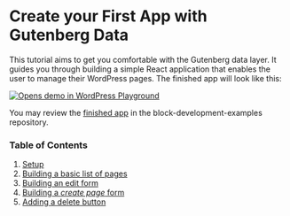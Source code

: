 # Create your First App with Gutenberg Data

This tutorial aims to get you comfortable with the Gutenberg data layer. It guides you through building a simple React application that enables the user to manage their WordPress pages. The finished app will look like this:


[![Opens demo in WordPress Playground](https://raw.githubusercontent.com/WordPress/gutenberg/HEAD/docs/how-to-guides/data-basics/media/list-of-pages/part1-finished.jpg)](https://playground.wordpress.net/?blueprint-url=https://raw.githubusercontent.com/WordPress/block-development-examples/trunk/plugins/data-basics-59c8f8/_playground/blueprint.json "Opens demo in WordPress Playground")

You may review the [finished app](https://github.com/WordPress/block-development-examples/tree/trunk/plugins/data-basics-59c8f8) in the block-development-examples repository.

### Table of Contents

1. [Setup](/docs/how-to-guides/data-basics/1-data-basics-setup.md)
2. [Building a basic list of pages](/docs/how-to-guides/data-basics/2-building-a-list-of-pages.md)
3. [Building an edit form](/docs/how-to-guides/data-basics/3-building-an-edit-form.md)
4. [Building a _create page_ form](/docs/how-to-guides/data-basics/4-building-a-create-page-form.md)
5. [Adding a delete button](/docs/how-to-guides/data-basics/5-adding-a-delete-button.md)

